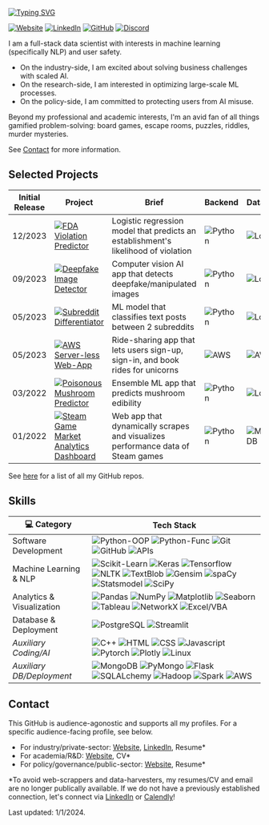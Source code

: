 [![Typing SVG](https://readme-typing-svg.demolab.com?font=Fira+Code&duration=1000&pause=1000&vCenter=true&width=435&lines=Christopher+Denq;Full-stack+Data+Scientist;Mathematical+AI+Researcher;AI+Governance+Researcher)](https://git.io/typing-svg)

[![Website](https://img.shields.io/badge/website-343434?style=for-the-badge&logo=About.me&logoColor=white)](https://cdenq.github.io/)
[![LinkedIn](https://img.shields.io/badge/linkedin-%230077B5.svg?&style=for-the-badge&logo=linkedin&logoColor=white)](https://www.linkedin.com/in/christopherdenq/)
[![GitHub](https://img.shields.io/badge/-Github-333?style=for-the-badge&logo=GitHub&logoColor=white)](https://github.com/cdenq)
[![Discord](https://img.shields.io/badge/Discord-7289DA?style=for-the-badge&logo=discord&logoColor=white)](https://discordapp.com/users/122537517835616257)

I am a full-stack data scientist with interests in machine learning (specifically NLP) and user safety.

- On the industry-side, I am excited about solving business challenges with scaled AI.
- On the research-side, I am interested in optimizing large-scale ML processes.
- On the policy-side, I am committed to protecting users from AI misuse.
  
Beyond my professional and academic interests, I'm an avid fan of all things gamified problem-solving: board games, escape rooms, puzzles, riddles, murder mysteries. 

See [Contact](#contact) for more information.

## Selected Projects
| **Initial Release** | **Project** | **Brief** | **Backend** | **Database** |  **Frontend** | **Deployment**
| - | - | - | - | - | - | - |
| 12/2023 | [![FDA Violation Predictor](https://img.shields.io/badge/fda--violation--predictor-black?logo=github&logoColor=white)](https://github.com/cdenq/fda-food-violation-score-predictor) | Logistic regression model that predicts an establishment's likelihood of violation | ![Python](https://img.shields.io/badge/Python-blue?logo=python&logoColor=white) | ![Local](https://img.shields.io/badge/Local-white?logo=microsoftexcel&logoColor=black) | ![Streamlit](https://img.shields.io/badge/Streamlit-crimson?logo=streamlit&logoColor=white) | ![Streamlit](https://img.shields.io/badge/Streamlit-crimson?logo=streamlit&logoColor=white)
| 09/2023 | [![Deepfake Image Detector](https://img.shields.io/badge/deepfake--image--detector-black?logo=github&logoColor=white)](https://github.com/cdenq/deepfake-image-detector) | Computer vision AI app that detects deepfake/manipulated images | ![Python](https://img.shields.io/badge/Python-blue?logo=python&logoColor=white) | ![Local](https://img.shields.io/badge/Local-white?logo=microsoftexcel&logoColor=black) | ![Streamlit](https://img.shields.io/badge/Streamlit-crimson?logo=streamlit&logoColor=white) | ![Streamlit](https://img.shields.io/badge/Streamlit-crimson?logo=streamlit&logoColor=white)
| 05/2023 | [![Subreddit Differentiator](https://img.shields.io/badge/subreddit--differentiator-black?logo=github&logoColor=white)](https://github.com/cdenq/subreddit-differentiator) | ML model that classifies text posts between 2 subreddits | ![Python](https://img.shields.io/badge/Python-blue?logo=python&logoColor=white) | ![Local](https://img.shields.io/badge/Local-white?logo=microsoftexcel&logoColor=black) | - | - |
| 05/2023 | [![AWS Server-less Web-App](https://img.shields.io/badge/unicorn--ride--share--app-black?logo=github&logoColor=white)](https://github.com/cdenq/my-directory) | Ride-sharing app that lets users sign-up, sign-in, and book rides for unicorns | ![AWS](https://img.shields.io/badge/AWS-orange?logo=amazonaws&logoColor=white) | ![AWS](https://img.shields.io/badge/AWS-orange?logo=amazonaws&logoColor=white) | ![AWS](https://img.shields.io/badge/AWS-orange?logo=amazonaws&logoColor=white) | ![AWS](https://img.shields.io/badge/AWS-orange?logo=amazonaws&logoColor=white)
| 03/2022 | [![Poisonous Mushroom Predictor](https://img.shields.io/badge/poisonous--mushroom--predictor-black?logo=github&logoColor=white)](https://github.com/cdenq/mushroom-edibility-predictor) | Ensemble ML app that predicts mushroom edibility | ![Python](https://img.shields.io/badge/Python-blue?logo=python&logoColor=white) | ![Local](https://img.shields.io/badge/Local-white?logo=microsoftexcel&logoColor=black) | ![HTML/CSS/JS](https://img.shields.io/badge/HTML/CSS/JS-darkgreen?logo=internetcomputer&logoColor=white) | ![Flask](https://img.shields.io/badge/Flask-black?logo=flask&logoColor=white)
| 01/2022 | [![Steam Game Market Analytics Dashboard](https://img.shields.io/badge/steam--game--market--analytics--dashboard-black?logo=github&logoColor=white)](https://github.com/cdenq/web-dashboard-of-video-game-industry) | Web app that dynamically scrapes and visualizes performance data of Steam games | ![Python](https://img.shields.io/badge/Python-blue?logo=python&logoColor=white) | ![MongoDB](https://img.shields.io/badge/MongoDB-darkgreen?logo=mongodb&logoColor=white) | ![HTML/CSS/JS](https://img.shields.io/badge/HTML/CSS/JS-darkgreen?logo=internetcomputer&logoColor=white) | ![Flask](https://img.shields.io/badge/Flask-black?logo=flask&logoColor=white)

See [here](https://github.com/cdenq/my-directory) for a list of all my GitHub repos.

## Skills

| 💻 **Category** | **Tech Stack**
| - | -
| Software Development |![Python-OOP](https://img.shields.io/badge/Python-OOP-gray?logo=python&logoColor=white&labelColor=blue) ![Python-Func](https://img.shields.io/badge/Python-Functional-gray?logo=python&logoColor=white&labelColor=blue) ![Git](https://img.shields.io/badge/Git-black?logo=git&logoColor=white) ![GitHub](https://img.shields.io/badge/GitHub-black?logo=github&logoColor=white) ![APIs](https://img.shields.io/badge/APIs-black?logoColor=white)
| Machine Learning & NLP | ![Scikit-Learn](https://img.shields.io/badge/Scikit--Learn-orange?logo=scikitlearn&logoColor=white) ![Keras](https://img.shields.io/badge/Keras-crimson?logo=keras&logoColor=white) ![Tensorflow](https://img.shields.io/badge/Tensorflow-orange?logo=tensorflow&logoColor=white) ![NLTK](https://img.shields.io/badge/NLTK-blue?logo=NLTK&logoColor=white) ![TextBlob](https://img.shields.io/badge/TextBlob-black?logo=TextBlob&logoColor=white) ![Gensim](https://img.shields.io/badge/Gensim-blue?logo=gensim&logoColor=white) ![spaCy](https://img.shields.io/badge/spaCy-blue?logo=spacy&logoColor=white) ![Statsmodel](https://img.shields.io/badge/Statsmodel-darkgreen?logo=statsmodel&logoColor=white) ![SciPy](https://img.shields.io/badge/SciPy-blue?logo=scipy&logoColor=white)
| Analytics & Visualization | ![Pandas](https://img.shields.io/badge/Pandas-black?logo=pandas&logoColor=white) ![NumPy](https://img.shields.io/badge/NumPy-blue?logo=numpy&logoColor=white) ![Matplotlib](https://img.shields.io/badge/Matplotlib-black?logo=matplotlib&logoColor=white) ![Seaborn](https://img.shields.io/badge/Seaborn-blue?logo=seaborn&logoColor=white) ![Tableau](https://img.shields.io/badge/Tableau-white?logo=tableau&logoColor=black) ![NetworkX](https://img.shields.io/badge/NetworkX-orange?logo=NetworkX&logoColor=white) ![Excel/VBA](https://img.shields.io/badge/Excel%2FVBA-darkgreen?logo=microsoftexcel&logoColor=white) 
| Database & Deployment |  ![PostgreSQL](https://img.shields.io/badge/PostgreSQL-blue?logo=postgresql&logoColor=white) ![Streamlit](https://img.shields.io/badge/Streamlit-crimson?logo=streamlit&logoColor=white) ![]()
| *Auxiliary Coding/AI* | ![C++](https://img.shields.io/badge/C%2B%2B-blue?logo=cplusplus&logoColor=white) ![HTML](https://img.shields.io/badge/HTML-darkgreen?logo=html5&logoColor=white) ![CSS](https://img.shields.io/badge/CSS-darkgreen?logo=css3&logoColor=white) ![Javascript](https://img.shields.io/badge/JavaScript-gold?logo=javascript&logoColor=black) ![Pytorch](https://img.shields.io/badge/Pytorch-orange?logo=pytorch&logoColor=white) ![Plotly](https://img.shields.io/badge/Plotly-blue?logo=plotly&logoColor=white) ![Linux](https://img.shields.io/badge/Linux-black?logo=linux&logoColor=white)
| *Auxiliary DB/Deployment* | ![MongoDB](https://img.shields.io/badge/MongoDB-darkgreen?logo=mongodb&logoColor=white) ![PyMongo](https://img.shields.io/badge/PyMongo-blue?logo=pymongo&logoColor=white) ![Flask](https://img.shields.io/badge/Flask-black?logo=flask&logoColor=white) ![SQLALchemy](https://img.shields.io/badge/SQLAlchemy-crimson?logo=sqlalchemy&logoColor=white) ![Hadoop](https://img.shields.io/badge/Hadoop-Apache-gray?logo=apachehadoop&logoColor=black&labelColor=gold) ![Spark](https://img.shields.io/badge/Spark-Apache-gray?logo=apachespark&logoColor=white&labelColor=orange) ![AWS](https://img.shields.io/badge/AWS-orange?logo=amazonaws&logoColor=white)

## Contact

This GitHub is audience-agonostic and supports all my profiles. For a specific audience-facing profile, see below.
- For industry/private-sector: [Website](https://cdenq.github.io/subroutes/profile/data-science.html), [LinkedIn](https://www.linkedin.com/in/christopherdenq/), Resume*
- For academia/R&D: [Website](https://cdenq.github.io/subroutes/profile/ai-tech-research.html), CV*
- For policy/governance/public-sector: [Website](https://cdenq.github.io/subroutes/profile/ai-gov-research.html), Resume*

*To avoid web-scrappers and data-harvesters, my resumes/CV and email are no longer publically available. If we do not have a previously established connection, let's connect via [LinkedIn](https://www.linkedin.com/in/christopherdenq/) or [Calendly](https://calendly.com/christopherkd/coffee-chats)!

Last updated: 1/1/2024.